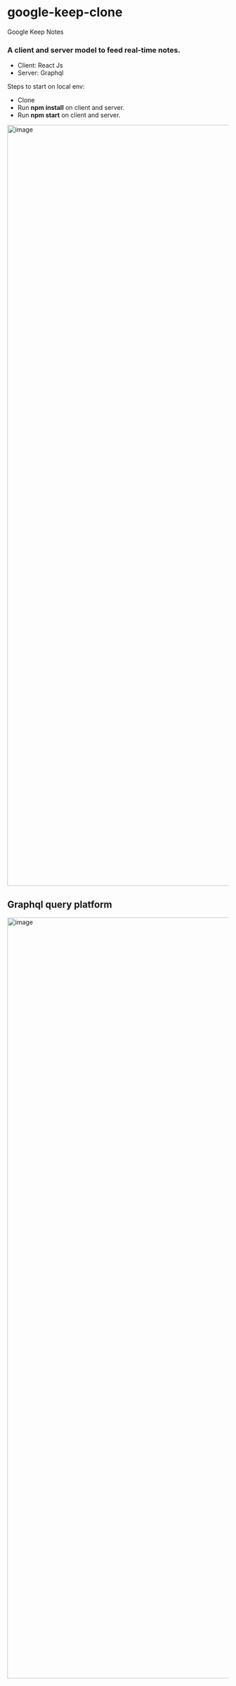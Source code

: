 # google-keep-clone
Google Keep Notes

### A client and server model to feed real-time notes.

* Client: React Js
* Server: Graphql

Steps to start on local env:
* Clone
* Run **npm install** on client and server.
* Run **npm start** on client and server.

<img width="1728" alt="image" src="https://user-images.githubusercontent.com/46281655/229298835-3710e338-7324-49a3-81b0-4eeb924f602c.png">


## Graphql query platform
<img width="1728" alt="image" src="https://user-images.githubusercontent.com/46281655/229299165-4e33b11e-2807-4fad-9c9a-bf3f1e51630b.png">
